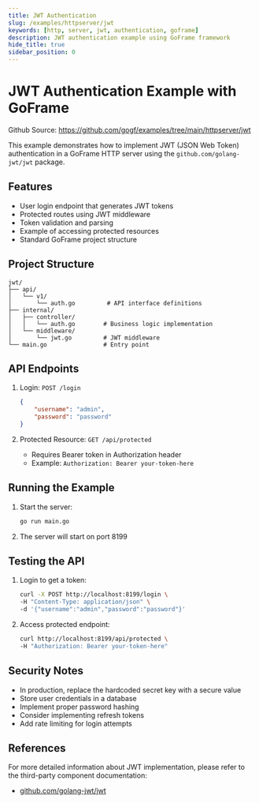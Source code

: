 ```yaml
---
title: JWT Authentication
slug: /examples/httpserver/jwt
keywords: [http, server, jwt, authentication, goframe]
description: JWT authentication example using GoFrame framework
hide_title: true
sidebar_position: 0
---
```


# JWT Authentication Example with GoFrame

Github Source: https://github.com/gogf/examples/tree/main/httpserver/jwt


This example demonstrates how to implement JWT (JSON Web Token) authentication in a GoFrame HTTP server using the `github.com/golang-jwt/jwt` package.

## Features

- User login endpoint that generates JWT tokens
- Protected routes using JWT middleware
- Token validation and parsing
- Example of accessing protected resources
- Standard GoFrame project structure

## Project Structure

```
jwt/
├── api/
│   └── v1/
│       └── auth.go         # API interface definitions
├── internal/
│   ├── controller/
│   │   └── auth.go        # Business logic implementation
│   └── middleware/
│       └── jwt.go         # JWT middleware
└── main.go                # Entry point
```

## API Endpoints

1. Login: `POST /login`
   ```json
   {
       "username": "admin",
       "password": "password"
   }
   ```

2. Protected Resource: `GET /api/protected`
   - Requires Bearer token in Authorization header
   - Example: `Authorization: Bearer your-token-here`

## Running the Example

1. Start the server:
   ```bash
   go run main.go
   ```

2. The server will start on port 8199

## Testing the API

1. Login to get a token:
   ```bash
   curl -X POST http://localhost:8199/login \
   -H "Content-Type: application/json" \
   -d '{"username":"admin","password":"password"}'
   ```

2. Access protected endpoint:
   ```bash
   curl http://localhost:8199/api/protected \
   -H "Authorization: Bearer your-token-here"
   ```

## Security Notes

- In production, replace the hardcoded secret key with a secure value
- Store user credentials in a database
- Implement proper password hashing
- Consider implementing refresh tokens
- Add rate limiting for login attempts

## References

For more detailed information about JWT implementation, please refer to the third-party component documentation:
- [github.com/golang-jwt/jwt](https://github.com/golang-jwt/jwt)
